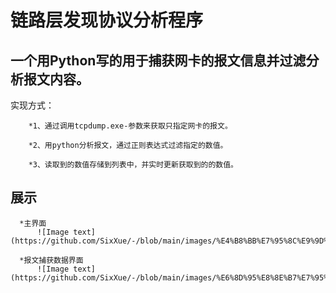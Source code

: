 #                链路层发现协议分析程序
## 一个用Python写的用于捕获网卡的报文信息并过滤分析报文内容。
  实现方式：
  
        *1、通过调用tcpdump.exe-参数来获取只指定网卡的报文。
        
        *2、用python分析报文，通过正则表达式过滤指定的数值。
        
        *3、读取到的数值存储到列表中，并实时更新获取到的的数值。
        
##  展示

      *主界面
          ![Image text](https://github.com/SixXue/-/blob/main/images/%E4%B8%BB%E7%95%8C%E9%9D%A2.png)
          
      *报文捕获数据界面
          ![Image text](https://github.com/SixXue/-/blob/main/images/%E6%8D%95%E8%8E%B7%E7%95%8C%E9%9D%A2.png)
          

